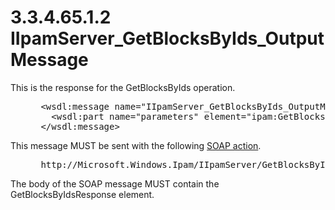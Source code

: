 <html dir="LTR" xmlns:mshelp="http://msdn.microsoft.com/mshelp" xmlns:ddue="http://ddue.schemas.microsoft.com/authoring/2003/5" xmlns:xlink="http://www.w3.org/1999/xlink" xmlns:tool="http://www.microsoft.com/tooltip">
 <body>
 <div id="header">
 <h1 class="heading">3.3.4.65.1.2 IIpamServer_GetBlocksByIds_OutputMessage</h1>
 </div>
 <div id="mainSection">
 <div id="mainBody">
 <div id="allHistory" class="saveHistory"></div>
 <div id="sectionSection0" class="section" name="collapseableSection">
 

<p>This is the response for the GetBlocksByIds operation.</p>

<dl>
<dd>
<div><pre> &lt;wsdl:message name=&quot;IIpamServer_GetBlocksByIds_OutputMessage&quot;&gt;
   &lt;wsdl:part name=&quot;parameters&quot; element=&quot;ipam:GetBlocksByIdsResponse&quot; /&gt;
 &lt;/wsdl:message&gt;
</pre></div>
</dd></dl>

<p>This message MUST be sent with the following <a href="21b4a631-8f28-420f-822f-c5f879d5046e.md#gt_c1358651-96c1-4ce0-8e1f-b0b7a94145e3">SOAP action</a>.</p>

<dl>
<dd>
<div><pre> http://Microsoft.Windows.Ipam/IIpamServer/GetBlocksByIdsResponse
</pre></div>
</dd></dl>

<p>The body of the SOAP message MUST contain the
GetBlocksByIdsResponse element.</p>


 </div>
 </div>
 </div>
 </body>
</html>